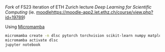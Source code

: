 *Fork* of FS23 iteration of ETH Zurich lecture _Deep Learning for Scientific Computing_ (ie. [moodle]()https://moodle-app2.let.ethz.ch/course/view.php?id=19789)


Using [Micromamba](https://mamba.readthedocs.io/en/latest/user_guide/micromamba.html)

```bash
micromamba create -n dlsc pytorch torchvision scikit-learn numpy matplotlib juypter
micromamba activate dlsc
jupyter notebook
``` 
